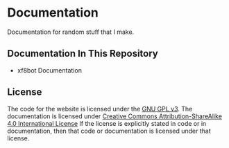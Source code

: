 # Documentation  
Documentation for random stuff that I make.  
## Documentation In This Repository
* xf8bot Documentation
## License
The code for the website is licensed under the [GNU GPL v3](./LICENSE.md).
The documentation is licensed under [Creative Commons Attribution-ShareAlike 4.0 International License](http://creativecommons.org/licenses/by-sa/4.0/)
If the license is explicitly stated in code or in documentation, then that code or documentation is licensed under that license.